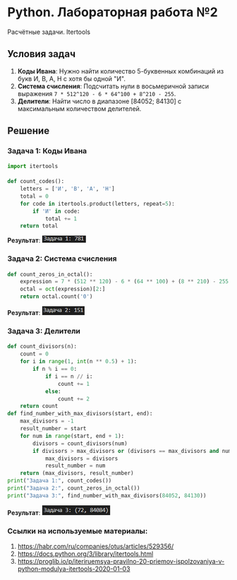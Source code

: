 # Python. Лабораторная работа №2
Расчётные задачи. Itertools

##  Условия задач
1. **Коды Ивана**: Нужно найти количество 5-буквенных комбинаций из букв И, В, А, Н с хотя бы одной "И".
2. **Система счисления**: Подсчитать нули в восьмеричной записи выражения `7 * 512^120 - 6 * 64^100 + 8^210 - 255`.
3. **Делители**: Найти число в диапазоне [84052; 84130] с максимальным количеством делителей.

##  Решение
### Задача 1: Коды Ивана
```python
import itertools

def count_codes():
    letters = ['И', 'В', 'А', 'Н']
    total = 0
    for code in itertools.product(letters, repeat=5):
        if 'И' in code:
            total += 1
    return total
```
**Результат**: ![alt text](image.png)

### Задача 2: Система счисления
```python
def count_zeros_in_octal():
    expression = 7 * (512 ** 120) - 6 * (64 ** 100) + (8 ** 210) - 255
    octal = oct(expression)[2:]
    return octal.count('0')
```
**Результат**: ![alt text](image-1.png)

### Задача 3: Делители
```python
def count_divisors(n):
    count = 0
    for i in range(1, int(n ** 0.5) + 1):
        if n % i == 0:
            if i == n // i:
                count += 1
            else:
                count += 2
    return count
def find_number_with_max_divisors(start, end):
    max_divisors = -1
    result_number = start
    for num in range(start, end + 1):
        divisors = count_divisors(num)
        if divisors > max_divisors or (divisors == max_divisors and num < result_number):
            max_divisors = divisors
            result_number = num
    return (max_divisors, result_number)
print("Задача 1:", count_codes())
print("Задача 2:", count_zeros_in_octal())
print("Задача 3:", find_number_with_max_divisors(84052, 84130))
```
**Результат**: ![alt text](image-2.png)

### Ссылки на используемые материалы:
1. https://habr.com/ru/companies/otus/articles/529356/
2. https://docs.python.org/3/library/itertools.html
3. https://proglib.io/p/iteriruemsya-pravilno-20-priemov-ispolzovaniya-v-python-modulya-itertools-2020-01-03